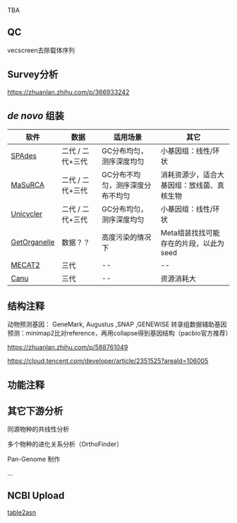 <style>
img{
    width: 30%;
}
</style>

TBA

## QC

vecscreen去除载体序列


## Survey分析

https://zhuanlan.zhihu.com/p/366933242


## *de novo* 组装

| 软件 | 数据 | 适用场景 | 其它 |
| ----------- | ----------- | ----------- | ----------- | 
| [SPAdes](../../Blocks/SPAdes.md) | 二代 / 二代+三代 | GC分布均匀，测序深度均匀 | 小基因组：线性/环状 |
| [MaSuRCA](../../Blocks/MaSuRCA.md) | 二代 / 二代+三代 | GC分布不均匀，测序深度分布不均匀 | 消耗资源少，适合大基因组：放线菌、真核生物 |
| [Unicycler]() | 二代 / 二代+三代 | GC分布均匀，测序深度均匀 | 小基因组：线性/环状 |
| [GetOrganelle]() | 数据？？ | 高度污染的情况下 | Meta组装找找可能存在的片段，以此为seed |
| [MECAT2]() | 三代 | -- | -- |
| [Canu]() | 三代 | -- | 资源消耗大 |



## 结构注释

动物预测基因： GeneMark, Augustus ,SNAP ,GENEWISE
转录组数据辅助基因预测：minimap2比对reference，再用collapse得到基因结构（pacbio官方推荐）


https://zhuanlan.zhihu.com/p/588761049

https://cloud.tencent.com/developer/article/2351525?areaId=106005


## 功能注释








## 其它下游分析

同源物种的共线性分析

多个物种的进化关系分析（OrthoFinder）

Pan-Genome 制作

...






## NCBI Upload

[table2asn](https://www.ncbi.nlm.nih.gov/genbank/genomes_gff/#run) 




